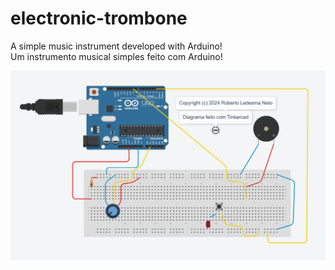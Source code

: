 # electronic-trombone
A simple music instrument developed with Arduino!
<br>
Um instrumento musical simples feito com Arduino!

<img src="diagrama-fisico.png"></img>

